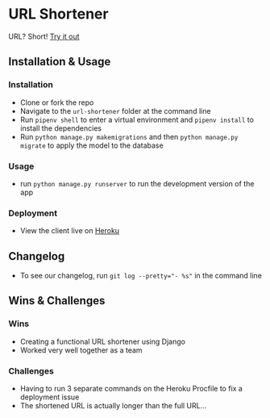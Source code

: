 # URL Shortener

URL? Short! [Try it out](https://url-short-url.herokuapp.com)

## Installation & Usage

### Installation

* Clone or fork the repo
* Navigate to the `url-shortener` folder at the command line 
* Run `pipenv shell` to enter a virtual environment and `pipenv install` to install the dependencies
* Run `python manage.py makemigrations` and then `python manage.py migrate` to apply the model to the database

### Usage

* run `python manage.py runserver` to run the development version of the app


### Deployment

* View the client live on [Heroku](https://url-short-url.herokuapp.com) 

## Changelog

* To see our changelog, run `git log --pretty="- %s"` in the command line

## Wins & Challenges

### Wins

* Creating a functional URL shortener using Django
* Worked very well together as a team

### Challenges

* Having to run 3 separate commands on the Heroku Procfile to fix a deployment issue
* The shortened URL is actually longer than the full URL... 
